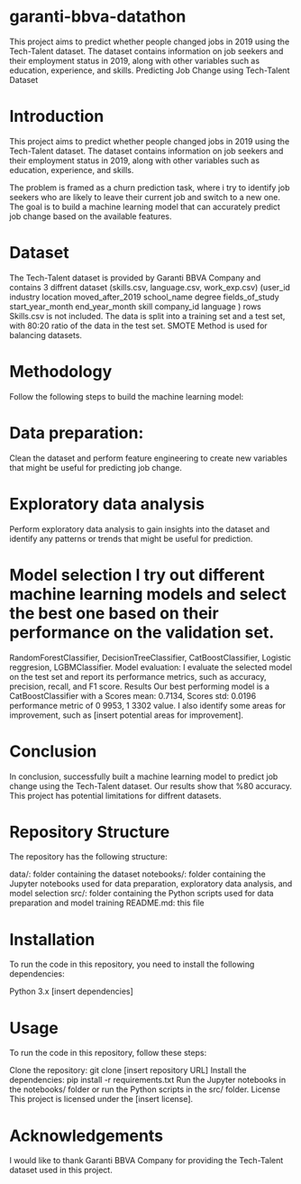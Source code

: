 # garanti-bbva-datathon
This project aims to predict whether people changed jobs in 2019 using the Tech-Talent dataset. The dataset contains information on job seekers and their employment status in 2019, along with other variables such as education, experience, and skills.
Predicting Job Change using Tech-Talent Dataset

# Introduction
This project aims to predict whether people changed jobs in 2019 using the Tech-Talent dataset. The dataset contains information on job seekers and their employment status in 2019, along with other variables such as education, experience, and skills.

The problem is framed as a churn prediction task, where i try to identify job seekers who are likely to leave their current job and switch to a new one. The goal is to build a machine learning model that can accurately predict job change based on the available features.

# Dataset
The Tech-Talent dataset is provided by Garanti BBVA Company and contains 3 diffrent dataset (skills.csv, language.csv, work_exp.csv) (user_id 	industry	location	moved_after_2019	school_name	degree	fields_of_study	start_year_month	end_year_month	skill	company_id	language ) rows Skills.csv is not included. The data is split into a training set and a test set, with 80:20 ratio of the data in the test set. SMOTE Method is used for balancing datasets.

# Methodology
Follow the following steps to build the machine learning model:

# Data preparation: 
Clean the dataset and perform feature engineering to create new variables that might be useful for predicting job change.

# Exploratory data analysis
 Perform exploratory data analysis to gain insights into the dataset and identify any patterns or trends that might be useful for prediction.

# Model selection I try out different machine learning models and select the best one based on their performance on the validation set.
RandomForestClassifier, DecisionTreeClassifier, CatBoostClassifier, Logistic reggresion, LGBMClassifier. 
Model evaluation: I evaluate the selected model on the test set and report its performance metrics, such as accuracy, precision, recall, and F1 score.
Results
Our best performing model is a CatBoostClassifier with a Scores mean: 0.7134, Scores std: 0.0196 performance metric of  0    9953, 1    3302 value. I also identify some areas for improvement, such as [insert potential areas for improvement].

# Conclusion
In conclusion, successfully built a machine learning model to predict job change using the Tech-Talent dataset. Our results show that %80 accuracy. This project has potential limitations for diffrent datasets.

# Repository Structure
The repository has the following structure:

data/: folder containing the dataset
notebooks/: folder containing the Jupyter notebooks used for data preparation, exploratory data analysis, and model selection
src/: folder containing the Python scripts used for data preparation and model training
README.md: this file

# Installation
To run the code in this repository, you need to install the following dependencies:

Python 3.x
[insert dependencies]

# Usage
To run the code in this repository, follow these steps:

Clone the repository: git clone [insert repository URL]
Install the dependencies: pip install -r requirements.txt
Run the Jupyter notebooks in the notebooks/ folder or run the Python scripts in the src/ folder.
License
This project is licensed under the [insert license].

# Acknowledgements
I would like to thank Garanti BBVA Company for providing the Tech-Talent dataset used in this project.





